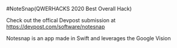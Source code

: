 #NoteSnap(QWERHACKS 2020 Best Overall Hack)

Check out the offical Devpost submission at https://devpost.com/software/notesnap

Notesnap is an app made in Swift and leverages the Google Vision
